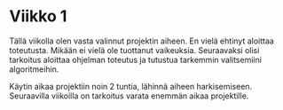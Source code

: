 # Viikko 1

Tällä viikolla olen vasta valinnut projektin aiheen. En vielä ehtinyt aloittaa toteutusta. Mikään ei vielä ole tuottanut vaikeuksia. Seuraavaksi olisi tarkoitus aloittaa ohjelman toteutus ja tutustua tarkemmin valitsemiini algoritmeihin.

Käytin aikaa projektiin noin 2 tuntia, lähinnä aiheen harkisemiseen. Seuraavilla viikoilla on tarkoitus varata enemmän aikaa projektille.